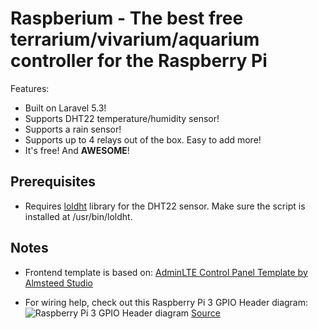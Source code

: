 # Raspberium - The best free terrarium/vivarium/aquarium controller for the Raspberry Pi

Features:
 * Built on Laravel 5.3!
 * Supports DHT22 temperature/humidity sensor!
 * Supports a rain sensor!
 * Supports up to 4 relays out of the box. Easy to add more!
 * It's free! And **AWESOME**!
 
## Prerequisites
 * Requires [loldht](https://github.com/technion/lol_dht22) library for the DHT22 sensor. Make sure the script is installed at /usr/bin/loldht.
 
## Notes
 * Frontend template is based on: [AdminLTE Control Panel Template by Almsteed Studio](https://almsaeedstudio.com/)

 * For wiring help, check out this Raspberry Pi 3 GPIO Header diagram:
![Raspberry Pi 3 GPIO Header diagram](https://www.element14.com/community/servlet/JiveServlet/previewBody/73950-102-10-339300/pi3_gpio.png "Raspberry Pi 3 GPIO Header diagram")
[Source](https://www.element14.com/community/servlet/JiveServlet/previewBody/73950-102-10-339300/pi3_gpio.png)